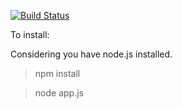 [![Build Status](https://travis-ci.org/EduardoCopat/topFiveWorldNews.svg?branch=master)](https://travis-ci.org/EduardoCopat/topFiveWorldNews)

To install:

Considering you have node.js installed.

> npm install

> node app.js